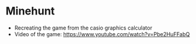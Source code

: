 # Minehunt

- Recreating the game from the casio graphics calculator
- Video of the game: https://www.youtube.com/watch?v=Pbe2HuFFabQ
